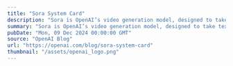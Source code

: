```yaml
---
title: "Sora System Card"
description: "Sora is OpenAI’s video generation model, designed to take text, image, and video inputs and generate a new video as an output. Sora builds on learnings from DALL-E and GPT models, and is designed to give people expanded tools for storytelling and creative expression."
summary: "Sora is OpenAI’s video generation model, designed to take text, image, and video inputs and generate a new video as an output. Sora builds on learnings from DALL-E and GPT models, and is designed to give people expanded tools for storytelling and creative expression."
pubDate: "Mon, 09 Dec 2024 00:00:00 GMT"
source: "OpenAI Blog"
url: "https://openai.com/blog/sora-system-card"
thumbnail: "/assets/openai_logo.png"
---
```


